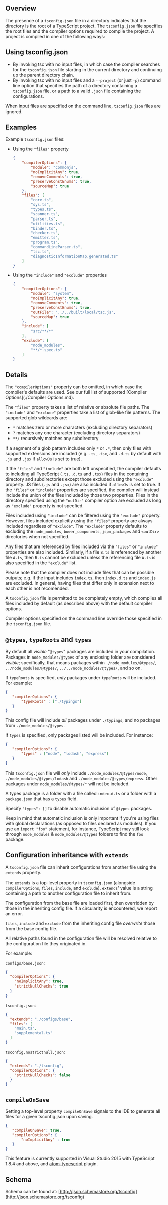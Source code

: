 ## Overview

The presence of a `tsconfig.json` file in a directory indicates that the directory is the root of a TypeScript project.
The `tsconfig.json` file specifies the root files and the compiler options required to compile the project.
A project is compiled in one of the following ways:

## Using tsconfig.json

* By invoking tsc with no input files, in which case the compiler searches for the `tsconfig.json` file starting in the current directory and continuing up the parent directory chain.
* By invoking tsc with no input files and a `--project` (or just `-p`) command line option that specifies the path of a directory containing a `tsconfig.json` file, or a path to a valid `.json` file containing the configurations.

When input files are specified on the command line, `tsconfig.json` files are ignored.

## Examples

Example `tsconfig.json` files:

* Using the `"files"` property

  ```json
  {
      "compilerOptions": {
          "module": "commonjs",
          "noImplicitAny": true,
          "removeComments": true,
          "preserveConstEnums": true,
          "sourceMap": true
      },
      "files": [
          "core.ts",
          "sys.ts",
          "types.ts",
          "scanner.ts",
          "parser.ts",
          "utilities.ts",
          "binder.ts",
          "checker.ts",
          "emitter.ts",
          "program.ts",
          "commandLineParser.ts",
          "tsc.ts",
          "diagnosticInformationMap.generated.ts"
      ]
  }
  ```

* Using the `"include"` and `"exclude"` properties

  ```json
  {
      "compilerOptions": {
          "module": "system",
          "noImplicitAny": true,
          "removeComments": true,
          "preserveConstEnums": true,
          "outFile": "../../built/local/tsc.js",
          "sourceMap": true
      },
      "include": [
          "src/**/*"
      ],
      "exclude": [
          "node_modules",
          "**/*.spec.ts"
      ]
  }
  ```

## Details

The `"compilerOptions"` property can be omitted, in which case the compiler's defaults are used. See our full list of supported [Compiler Options](./Compiler Options.md).

The `"files"` property takes a list of relative or absolute file paths.
The `"include"` and `"exclude"` properties take a list of glob-like file patterns.
The supported glob wildcards are:

* `*` matches zero or more characters (excluding directory separators)
* `?` matches any one character (excluding directory separators)
* `**/` recursively matches any subdirectory

If a segment of a glob pattern includes only `*` or `.*`, then only files with supported extensions are included (e.g. `.ts`, `.tsx`, and `.d.ts` by default with `.js` and `.jsx` if `allowJs` is set to true).

If the `"files"` and `"include"` are both left unspecified, the compiler defaults to including all TypeScript (`.ts`, `.d.ts` and `.tsx`) files in the containing directory and subdirectories except those excluded using the `"exclude"` property. JS files (`.js` and `.jsx`) are also included if `allowJs` is set to true.
If the `"files"` or `"include"` properties are specified, the compiler will instead include the union of the files included by those two properties.
Files in the directory specified using the `"outDir"` compiler option are excluded as long as `"exclude"` property is not specfied. 

Files included using `"include"` can be filtered using the `"exclude"` property.
However, files included explicitly using the `"files"` property are always included regardless of `"exclude"`.
The `"exclude"` property defaults to excluding the `node_modules`, `bower_components`, `jspm_packages` and `<outDir>` directories when not specified.

Any files that are referenced by files included via the `"files"` or `"include"` properties are also included.
Similarly, if a file `B.ts` is referenced by another file `A.ts`, then `B.ts` cannot be excluded unless the referencing file `A.ts` is also specified in the `"exclude"` list.

Please note that the compiler does not include files that can be possible outputs; e.g. if the input includes `index.ts`, then `index.d.ts` and `index.js` are excluded.
In general, having files that differ only in extension next to each other is not recomended.

A `tsconfig.json` file is permitted to be completely empty, which compiles all files included by default (as described above) with the default compiler options.

Compiler options specified on the command line override those specified in the `tsconfig.json` file.

## `@types`, `typeRoots` and `types`

By default all *visible* "`@types`" packages are included in your compilation.
Packages in `node_modules/@types` of any enclosing folder are considered *visible*;
specifically, that means packages within `./node_modules/@types/`,  `../node_modules/@types/`, `../../node_modules/@types/`, and so on.

If `typeRoots` is specified, *only* packages under `typeRoots` will be included.
For example:

```json
{
   "compilerOptions": {
       "typeRoots" : ["./typings"]
   }
}
```

This config file will include *all* packages under `./typings`, and no packages from `./node_modules/@types`.

If `types` is specified, only packages listed will be included.
For instance:

```json
{
   "compilerOptions": {
       "types" : ["node", "lodash", "express"]
   }
}
```

This `tsconfig.json` file will *only* include  `./node_modules/@types/node`, `./node_modules/@types/lodash` and `./node_modules/@types/express`.
Other packages under `node_modules/@types/*` will not be included. 

A types package is a folder with a file called `index.d.ts` or a folder with a `package.json` that has a `types` field.

Specify `"types": []` to disable automatic inclusion of `@types` packages.

Keep in mind that automatic inclusion is only important if you're using files with global declarations (as opposed to files declared as modules).
If you use an `import "foo"` statement, for instance, TypeScript may still look through `node_modules` & `node_modules/@types` folders to find the `foo` package.

## Configuration inheritance with `extends`

A `tsconfig.json` file can inherit configurations from another file using the `extends` property.

The `extends` is a top-level property in `tsconfig.json` (alongside `compilerOptions`, `files`, `include`, and `exclude`).
`extends`' value is a string containing a path to another configuration file to inherit from.

The configuration from the base file are loaded first, then overridden by those  in the inheriting config file.
If a circularity is encountered, we report an error.

`files`, `include` and `exclude` from the inheriting config file *overwrite* those from the base config file.

All relative paths found in the configuration file will be resolved relative to the configuration file they originated in.

For example:

`configs/base.json`:

```json
{
  "compilerOptions": {
    "noImplicitAny": true,
    "strictNullChecks": true
  }
}
```

`tsconfig.json`:

```json
{
  "extends": "./configs/base",
  "files": [
    "main.ts",
    "supplemental.ts"
  ]
}
```

`tsconfig.nostrictnull.json`:

```json
{
  "extends": "./tsconfig",
  "compilerOptions": {
    "strictNullChecks": false
  }
}
```

## `compileOnSave`

Setting a top-level property `compileOnSave` signals to the IDE to generate all files for a given tsconfig.json upon saving.

```json
{
   "compileOnSave": true,
   "compilerOptions": {
       "noImplicitAny" : true
   }
}
```

This feature is currently supported in Visual Studio 2015 with TypeScript 1.8.4 and above, and [atom-typescript](https://github.com/TypeStrong/atom-typescript#compile-on-save) plugin.

## Schema

Schema can be found at: [http://json.schemastore.org/tsconfig](http://json.schemastore.org/tsconfig)